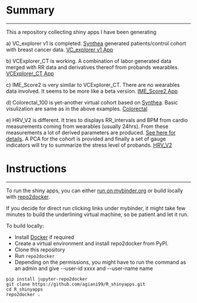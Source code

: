 # Summary
---------

This a repository collecting shiny apps I have been generating

a) VC_explorer v1 is completed. [Synthea](https://github.com/synthetichealth/synthea) generated patients/control cohort with breast cancer data. [VC_explorer v1 App](https://mybinder.org/v2/gh/agiani99/R_shinyapps/master?urlpath=shiny/VC_explorer_v1/)

b) VCExplorer_CT is working. A combination of labor generated data merged with RR data and derivatives thereof from probands wearables. [VCExplorer_CT App](https://mybinder.org/v2/gh/agiani99/R_shinyapps/master?urlpath=shiny/VCExplorer_CT/)

c) IME_Score2 is very similar to VCExplorer_CT. There are no wearables data involved. It seems to be more like a beta version. [IME_Score2 App](https://mybinder.org/v2/gh/agiani99/R_shinyapps/master?urlpath=shiny/IME_score2/)

d) Colorectal_100 is yet-another virtual cohort based on [Synthea](https://github.com/synthetichealth/synthea). Basic visulization are same as in the above examples. [Colorectal](https://mybinder.org/v2/gh/agiani99/R_shinyapps/master?urlpath=shiny/colorectal_100/colorectal_100_app/)

e) HRV_V2 is different. It tries to displays RR_intervals and BPM from cardio measurements coming from wearables (usually 24hrs). From these measurements a lot of derived parameters are produced. [See here for details](https://github.com/Aura-healthcare/hrvanalysis). A PCA for the cohort is provided and finally a set of gauge indicators will try to summarize the stress level of probands. [HRV_V2](https://mybinder.org/v2/gh/agiani99/R_shinyapps/master?urlpath=shiny/HRV_V2/) 

# Instructions
--------------

To run the shiny apps, you can either [run on mybinder.org](https://mybinder.org/v2/gh/agiani99/R_shinyapps/) or build locally with [repo2docker](https://repo2docker.readthedocs.io/).

If you decide for direct run clicking links under mybinder, it might take few minutes to build the underlining virtual machine, so be patient and let it run.

To build locally:

 * Install [Docker](https://www.docker.com/) if required
 * Create a virtual environment and install repo2docker from PyPI.
 * Clone this repository
 * Run ``repo2docker``
 * Depending on the permissions, you might have to run the command as an admin and give --user-id xxxx and --user-name name 

```
pip install jupyter-repo2docker
git clone https://github.com/agiani99/R_shinyapps.git
cd R_shinyapps
repo2docker .
```
